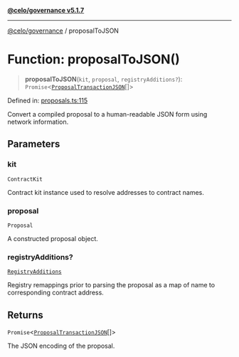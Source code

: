 [**@celo/governance v5.1.7**](../README.md)

***

[@celo/governance](../README.md) / proposalToJSON

# Function: proposalToJSON()

> **proposalToJSON**(`kit`, `proposal`, `registryAdditions?`): `Promise`\<[`ProposalTransactionJSON`](../interfaces/ProposalTransactionJSON.md)[]\>

Defined in: [proposals.ts:115](https://github.com/celo-org/developer-tooling/blob/master/packages/sdk/governance/src/proposals.ts#L115)

Convert a compiled proposal to a human-readable JSON form using network information.

## Parameters

### kit

`ContractKit`

Contract kit instance used to resolve addresses to contract names.

### proposal

`Proposal`

A constructed proposal object.

### registryAdditions?

[`RegistryAdditions`](../interfaces/RegistryAdditions.md)

Registry remappings prior to parsing the proposal as a map of name to corresponding contract address.

## Returns

`Promise`\<[`ProposalTransactionJSON`](../interfaces/ProposalTransactionJSON.md)[]\>

The JSON encoding of the proposal.
